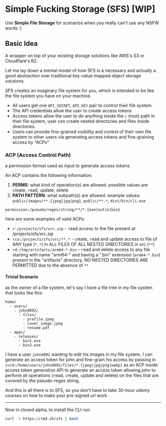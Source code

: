 # Simple Fucking Storage (SFS) [WIP]

Use **Simple File Storage** for scenarios when you really can't use any NSFW words :)

## Basic Idea

A wrapper on top of your existing storage solutions like AWS's S3 or Cloudflare's R2.

Let me lay down a mental model of how SFS is a necessary and actually a good abstraction over traditional key-value mapped object storage solutions.

SFS creates an imaginary file system for you, which is intended to be like the file system you have on your machine.

- All users get one `API_SECRET`, `API_KEY` pair to control their file system.
- The API credentials allow the user to create access tokens
- Access tokens allow the user to do anything inside the `/` (root) path in their file system, user can create nested directories and files inside directories.
- Users can provide fine-grained visibility and control of their own file system to other users via generating access tokens and fine-graining access by "ACPs"

### ACP (Access Control Path)
a permission format used as input to generate access tokens.

An ACP contains the following information:
1. **PERMS**: what kind of operation(s) are allowed. possible values are `c`reate, `r`ead, `u`pdate, `d`elete
2. **PATH PATTERN**: what subpath(s) are allowed. example values: `public/images/**.{jpeg|jpg|png}`, `public/**.*`, `dist/bin/cli.exe`

```
permission:/pseudo/regex/string/**/*.{exe|out|o|bin}
```

here are some examples of valid ACPs:
- `r:/projects/sfs/src.zip` - `r`ead access to the file present at /projects/sfs/src.zip
- `rcu:/projects/sfs/src/**.*` - `c`reate, `r`ead and `u`pdate access to file of ANY type (`*.*`) in ALL FILES OF ALL NESTED DIRECTORIES in src (`**`)
- `rd:/tmp/artifacts/arm64-*.bin` - `r`ead and `d`elete access to any file starting with name "arm64-" and having a ".bin" extension (`arm64-*.bin`) present in the "artifacts" directory. NO NESTED DIRECTORIES ARE PERMITTED due to the absence of `**`

#### Trivial Scenario
as the owner of a file system, let's say I have a file tree in my file system that looks like this:
```
home/
  - users/
    - johnd092/
      - files/
        - profile.jpeg
        - cover_image.jpeg
        - resume.pdf
  - apps/
    - releases/
      - bin1.exe
      - bin2.exe
```

I have a user `johnd092` wanting to edit his images in my file system, I can generate an access token for john and fine-grain
his access by passing in `curd:/home/users/johnd092/files/*.{jpeg|jpg|png|webp}` as an ACP inside access token generation API
to generate an access token allowing john to perform all operations (`r`ead, `c`reate, `u`pdate and `d`elete) on the files that
are covered by the pseudo-regex string.

And this is all there is to SFS, so you don't have to take 30-hour udemy courses on how to make your pre-signed url work.

---

Now in closed alpha, to install the CLI run:

```bash
curl -s https://rmd.sh/sfs | bash
```
